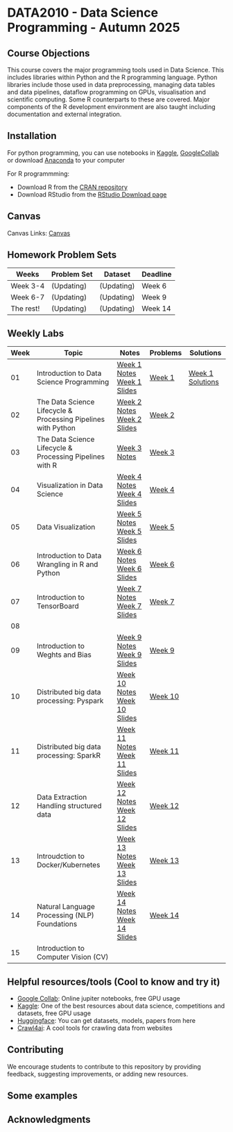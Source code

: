 # DATA2010 - Data Science Programming - Autumn 2025

## Course Objections
This course covers the major programming tools used in Data Science. This includes libraries within Python and the R programming language. Python libraries include those used in data preprocessing, managing data tables and data pipelines, dataflow programming on GPUs, visualisation and scientific computing. Some R counterparts to these are covered. Major components of the R development environment are also taught including documentation and external integration.

## Installation
For python programming, you can use notebooks in [Kaggle](https://www.kaggle.com/), [GoogleCollab](https://colab.research.google.com/) or download [Anaconda](https://www.anaconda.com/download) to your computer

For R programmming:
- Download R from the [CRAN repository](https://cran.r-project.org/)
- Download RStudio from the [RStudio Download page](https://www.rstudio.com/products/rstudio/download/)
## Canvas

Canvas Links: [Canvas](https://vinuni.instructure.com/courses/2819)

## Homework Problem Sets

| Weeks | Problem Set | Dataset | Deadline |
| --- | --- | --- | --- |
| Week 3-4 | (Updating)| (Updating) | Week 6 |
| Week 6-7 | (Updating)| (Updating) | Week 9 |
| The rest! | (Updating)| (Updating) | Week 14|

## Weekly Labs

| Week | Topic | Notes | Problems | Solutions |
| --- | --- | --- | --- | --- |
| 01 | Introduction to Data Science Programming | [Week 1 Notes](https://simplesymphony.notion.site/Week-1-250cbbea3c3c80938466f2f58f53722f?source=copy_link) [Week 1 Slides](https://www.canva.com/design/DAGwJbJl_YM/neqmhNEaIfc1eZXnf_9ehg/edit?utm_content=DAGwJbJl_YM&utm_campaign=designshare&utm_medium=link2&utm_source=sharebutton) | [Week 1](Week_01/Week1.md) | [Week 1 Solutions](Week_01/solutions) |
| 02 | The Data Science Lifecycle & Processing Pipelines with Python | [Week 2 Notes](https://simplesymphony.notion.site/Week-2-250cbbea3c3c809cab6acc154c68e34b?source=copy_link) [Week 2 Slides](https://www.canva.com/design/DAGwJbhtH7w/QYYfyFpqrrwQteZ4v7ZDxQ/edit?utm_content=DAGwJbhtH7w&utm_campaign=designshare&utm_medium=link2&utm_source=sharebutton) | [Week 2](Week_02/Week2.md) | |
| 03 | The Data Science Lifecycle & Processing Pipelines with R | [Week 3 Notes](https://simplesymphony.notion.site/Week-3-R-Fundamentals-I-261cbbea3c3c80048d8ef38b95c1b234?source=copy_link) |[Week 3](Week_03/Week3.md) | |
| 04 | Visualization in Data Science | [Week 4 Notes](https://simplesymphony.notion.site/Week-4-R-Fundamentals-II-261cbbea3c3c809f8a85ca5c3dafe32c?source=copy_link) [Week 4 Slides](https://www.canva.com/design/DAGxt2Eu3V8/9CwTFcmdR-wLMpjH2bO-Hg/edit?utm_content=DAGxt2Eu3V8&utm_campaign=designshare&utm_medium=link2&utm_source=sharebutton) |[Week 4](Week_04/Week4.md) | |
| 05 | Data Visualization | [Week 5 Notes](https://simplesymphony.notion.site/Week-5-Python-for-Data-Science-I-NumPy-Pandas-261cbbea3c3c805b957af1d1b77005bd?source=copy_link) [Week 5 Slides](https://www.canva.com/design/DAGxtzQ4g1A/FtloRifZdvLA_C_9kwyMkg/edit?utm_content=DAGxtzQ4g1A&utm_campaign=designshare&utm_medium=link2&utm_source=sharebutton) |[Week 5](Week_05/Week5.md) | |
| 06 | Introduction to Data Wrangling in R and Python | [Week 6 Notes](https://simplesymphony.notion.site/Week-6-Python-for-Data-Science-II-Data-Handling-Plotting-261cbbea3c3c80fbb575e00c1d517851?source=copy_link) [Week 6 Slides](https://www.canva.com/design/DAGxt05Gw6Q/W-Jc0tmkiMNSV1HlauWuoA/edit?utm_content=DAGxt05Gw6Q&utm_campaign=designshare&utm_medium=link2&utm_source=sharebutton) |[Week 6](Week_06/Week6.md) | |
| 07 | Introduction to TensorBoard| [Week 7 Notes](https://simplesymphony.notion.site/Week-7-Data-Wrangling-in-R-with-tidyverse-261cbbea3c3c804a9478dc6ddd8d144a?source=copy_link) [Week 7 Slides](https://www.canva.com/design/DAGxt_sicvo/o-i7wL05i5_Pz8iqJyoC1Q/edit?utm_content=DAGxt_sicvo&utm_campaign=designshare&utm_medium=link2&utm_source=sharebutton) |[Week 7](Week_07/Week7.md) | |
| 08 |  |  || |
| 09 | Introduction to Weghts and Bias | [Week 9 Notes](https://simplesymphony.notion.site/Week-9-Data-Visualisation-in-Python-and-R-261cbbea3c3c80768f6ad20a42667339?source=copy_link) [Week 9 Slides](https://www.canva.com/design/DAGxt4AL6Mw/vrKN_01XS5evoibvx8TAWQ/edit?utm_content=DAGxt4AL6Mw&utm_campaign=designshare&utm_medium=link2&utm_source=sharebutton) |[Week 9](Week_09/Week9.md) | |
| 10 | Distributed big data processing: Pyspark  | [Week 10 Notes](https://simplesymphony.notion.site/Week-10-Data-Extraction-Wrangling-I-261cbbea3c3c8054a340c73f4f9db054?source=copy_link) [Week 10 Slides](https://www.canva.com/design/DAGxt_LGw1M/bnkCsq8y0xg8zM8mJ1_JqA/edit?utm_content=DAGxt_LGw1M&utm_campaign=designshare&utm_medium=link2&utm_source=sharebutton) |[Week 10](Week_10/Week10.md) | |
| 11 | Distributed big data processing: SparkR | [Week 11 Notes](https://simplesymphony.notion.site/Week-11-Data-Extraction-Wrangling-II-261cbbea3c3c804f93ffda527404dd94?source=copy_link) [Week 11 Slides](https://www.canva.com/design/DAGxt1tz9B8/X9FOybUtH3oT3nLhQ13Ysg/edit?utm_content=DAGxt1tz9B8&utm_campaign=designshare&utm_medium=link2&utm_source=sharebutton) |[Week 11](Week_11/Week11.md) | |
| 12 | Data Extraction Handling structured data | [Week 12 Notes](https://simplesymphony.notion.site/Week-12-Introduction-to-GPU-based-Processing-261cbbea3c3c80af95fed7d0b16833ca?source=copy_link) [Week 12 Slides](https://www.canva.com/design/DAGxt_ROR1k/2X259hL8Cjz4Hl8pdSzt_Q/edit?utm_content=DAGxt_ROR1k&utm_campaign=designshare&utm_medium=link2&utm_source=sharebutton) |[Week 12](Week_12/Week12.md) | |
| 13 | Introudction to Docker/Kubernetes | [Week 13 Notes](https://simplesymphony.notion.site/Week-13-Applied-GPU-based-Data-Processing-261cbbea3c3c80149336f8e290327346?source=copy_link) [Week 13 Slides](https://www.canva.com/design/DAGxtzlcqL0/yyZ27ma-iBzJMcIbRcQFOQ/edit?utm_content=DAGxtzlcqL0&utm_campaign=designshare&utm_medium=link2&utm_source=sharebutton) |[Week 13](Week_13/Week13.md) | |
| 14 | Natural Language Processing (NLP) Foundations | [Week 14 Notes](https://simplesymphony.notion.site/Week-14-Integrated-Project-Workshop-261cbbea3c3c806e9342eef2c64ebe92?source=copy_link) [Week 14 Slides](https://www.canva.com/design/DAGxt9w3Zzo/hDLFZ90HtzmtBfcI0cmSbA/edit?utm_content=DAGxt9w3Zzo&utm_campaign=designshare&utm_medium=link2&utm_source=sharebutton) |[Week 14](Week_14/Week14.md) | |
| 15 | Introduction to Computer Vision (CV) |  || |

## Helpful resources/tools (Cool to know and try it)
- [Google Collab](https://colab.research.google.com/): Online jupiter notebooks, free GPU usage
- [Kaggle](https://www.kaggle.com/): One of the best resources about data science, competitions and datasets, free GPU usage
- [Huggingface](https://huggingface.co/): You can get datasets, models, papers from here
- [Crawl4ai](https://github.com/unclecode/crawl4ai): A cool tools for crawling data from websites

## Contributing

We encourage students to contribute to this repository by providing feedback, suggesting improvements, or adding new resources.

## Some examples


## Acknowledgments
